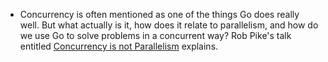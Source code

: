 - Concurrency is often mentioned as one of the things Go does really well. But what actually is it, how does it relate to parallelism, and how do we use Go to solve problems in a concurrent way? Rob Pike's talk entitled [Concurrency is not Parallelism](https://youtu.be/cN_DpYBzKso) explains.
